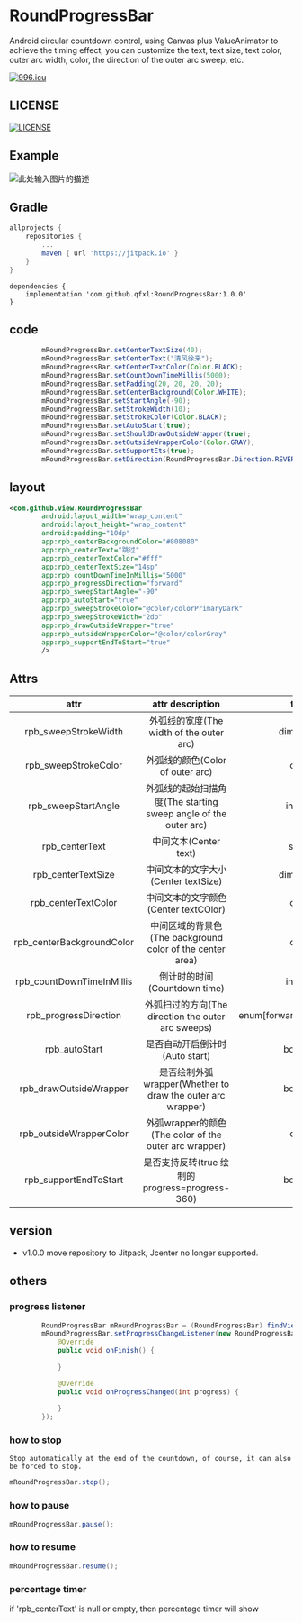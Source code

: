# RoundProgressBar
Android circular countdown control, using Canvas plus ValueAnimator to achieve the timing effect, you can customize the text, text size, text color, outer arc width, color, the direction of the outer arc sweep, etc.

[![996.icu](https://img.shields.io/badge/link-996.icu-red.svg)](https://996.icu) 

## LICENSE

[![LICENSE](https://img.shields.io/badge/license-Anti%20996-blue.svg)](https://github.com/996icu/996.ICU/blob/master/LICENSE)

## Example

![此处输入图片的描述][1]

## Gradle

```groovy
allprojects {
	repositories {
		...
		maven { url 'https://jitpack.io' }
	}
}
```

```
dependencies {
    implementation 'com.github.qfxl:RoundProgressBar:1.0.0'
}
```
## code
```java
        mRoundProgressBar.setCenterTextSize(40);
        mRoundProgressBar.setCenterText("清风徐来");
        mRoundProgressBar.setCenterTextColor(Color.BLACK);
        mRoundProgressBar.setCountDownTimeMillis(5000);
        mRoundProgressBar.setPadding(20, 20, 20, 20);
        mRoundProgressBar.setCenterBackground(Color.WHITE);
        mRoundProgressBar.setStartAngle(-90);
        mRoundProgressBar.setStrokeWidth(10);
        mRoundProgressBar.setStrokeColor(Color.BLACK);
        mRoundProgressBar.setAutoStart(true);
        mRoundProgressBar.setShouldDrawOutsideWrapper(true);
        mRoundProgressBar.setOutsideWrapperColor(Color.GRAY);
        mRoundProgressBar.setSupportEts(true);       
        mRoundProgressBar.setDirection(RoundProgressBar.Direction.REVERSE);    
```

## layout
```xml
<com.github.view.RoundProgressBar
        android:layout_width="wrap_content"
        android:layout_height="wrap_content"
        android:padding="10dp"
        app:rpb_centerBackgroundColor="#808080"
        app:rpb_centerText="跳过"
        app:rpb_centerTextColor="#fff"
        app:rpb_centerTextSize="14sp"
        app:rpb_countDownTimeInMillis="5000"
        app:rpb_progressDirection="forward"
        app:rpb_sweepStartAngle="-90"
        app:rpb_autoStart="true"
        app:rpb_sweepStrokeColor="@color/colorPrimaryDark"
        app:rpb_sweepStrokeWidth="2dp"
        app:rpb_drawOutsideWrapper="true"
        app:rpb_outsideWrapperColor="@color/colorGray"
        app:rpb_supportEndToStart="true"                        
        />
```

## Attrs

|attr|attr description|type|default|
|:--:|:--:|:--:|:--:|
|rpb_sweepStrokeWidth|外弧线的宽度(The width of the outer arc)|dimension|2dp|
|rpb_sweepStrokeColor|外弧线的颜色(Color of outer arc)|color|Color.BLACK|
|rpb_sweepStartAngle|外弧线的起始扫描角度(The starting sweep angle of the outer arc)|integer|-90|
|rpb_centerText|中间文本(Center text)|string|-|
|rpb_centerTextSize|中间文本的文字大小(Center textSize)|dimension|12sp|
|rpb_centerTextColor|中间文本的文字颜色(Center textCOlor)|color|Color.WHITE|
|rpb_centerBackgroundColor|中间区域的背景色(The background color of the center area)|color|#808080|
|rpb_countDownTimeInMillis|倒计时的时间(Countdown time)|integer|3000(ms)|
|rpb_progressDirection|外弧扫过的方向(The direction the outer arc sweeps)|enum[forward(0),reverse(1)]|forward(0)|
|rpb_autoStart|是否自动开启倒计时(Auto start)|boolean|true|
|rpb_drawOutsideWrapper|是否绘制外弧wrapper(Whether to draw the outer arc wrapper)|boolean|false|
|rpb_outsideWrapperColor|外弧wrapper的颜色(The color of the outer arc wrapper)|color|#E8E8E8|
|rpb_supportEndToStart|是否支持反转(true 绘制的progress=progress-360)|boolean|false|

## version

* v1.0.0 move repository to Jitpack, Jcenter no longer supported.

## others
### progress listener

```java
        RoundProgressBar mRoundProgressBar = (RoundProgressBar) findViewById(R.id.rpb_1);
        mRoundProgressBar.setProgressChangeListener(new RoundProgressBar.ProgressChangeListener() {
            @Override
            public void onFinish() {
               
            }

            @Override
            public void onProgressChanged(int progress) {
             
            }
        });
```

### how to stop
`Stop automatically at the end of the countdown, of course, it can also be forced to stop.`
```java
mRoundProgressBar.stop();
```

### how to pause
```java
mRoundProgressBar.pause();
```

### how to resume 
```java
mRoundProgressBar.resume();
```

### percentage timer

if 'rpb_centerText' is null or empty, then percentage timer will show

  [1]: https://github.com/qfxl/RoundProgressBar/blob/master/gif/demo.gif
